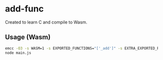 # add-func

Created to learn C and compile to Wasm.

## Usage (Wasm)

```sh
emcc -O3 -s WASM=1 -s EXPORTED_FUNCTIONS="['_add']" -s EXTRA_EXPORTED_RUNTIME_METHODS="['cwrap']" -o add.js add.c
node main.js
```